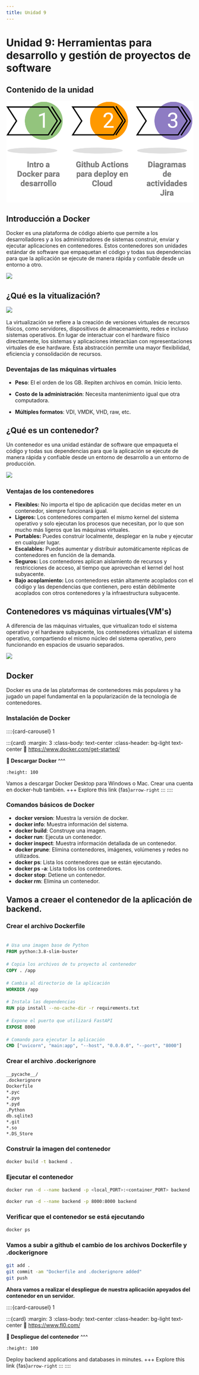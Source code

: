 ```yaml
---
title: Unidad 9
---
```

# Unidad 9: Herramientas para desarrollo y gestión de proyectos de software

## Contenido de la unidad

<img src="_static/images/contenidoU9.png"/>

## Introducción a Docker

Docker es una plataforma de código abierto que permite a los desarrolladores y a los administradores de sistemas construir, enviar y ejecutar aplicaciones en contenedores. Estos contenedores son unidades estándar de software que empaquetan el código y todas sus dependencias para que la aplicación se ejecute de manera rápida y confiable desde un entorno a otro.

<img src="https://1000logos.net/wp-content/uploads/2021/11/Docker-Logo-2013.png"/>

## ¿Qué es la vitualización?

<img src="https://novamedia.com.mx/web/wp-content/uploads/2016/01/novamedia-virtualizacion.jpg" />

La virtualización se refiere a la creación de versiones virtuales de recursos físicos, como servidores, dispositivos de almacenamiento, redes e incluso sistemas operativos. En lugar de interactuar con el hardware físico directamente, los sistemas y aplicaciones interactúan con representaciones virtuales de ese hardware. Esta abstracción permite una mayor flexibilidad, eficiencia y consolidación de recursos.

### Deventajas de las máquinas virtuales

* **Peso**: El el orden de los GB. Repiten archivos en común. Inicio lento.
* **Costo de la administración**: Necesita mantenimiento igual que otra computadora.

* **Múltiples formatos**: VDI, VMDK, VHD, raw, etc.

## ¿Qué es un contenedor?

Un contenedor es una unidad estándar de software que empaqueta el código y todas sus dependencias para que la aplicación se ejecute de manera rápida y confiable desde un entorno de desarrollo a un entorno de producción.

<img src="https://www.javiergarzas.com/wp-content/uploads/2015/07/docker1.png"/>

### Ventajas de los contenedores

* **Flexibles:** No importa el tipo de aplicación que decidas meter en un contenedor, siempre funcionará igual.
* **Ligeros:** Los contenedores comparten el mismo kernel del sistema operativo y solo ejecutan los procesos que necesitan, por lo que son mucho más ligeros que las máquinas virtuales.
* **Portables:** Puedes construir localmente, desplegar en la nube y ejecutar en cualquier lugar.
* **Escalables:** Puedes aumentar y distribuir automáticamente réplicas de contenedores en función de la demanda.
* **Seguros:** Los contenedores aplican aislamiento de recursos y restricciones de acceso, al tiempo que aprovechan el kernel del host subyacente.
* **Bajo acoplamiento:** Los contenedores están altamente acoplados con el código y las dependencias que contienen, pero están débilmente acoplados con otros contenedores y la infraestructura subyacente.


## Contenedores vs máquinas virtuales(VM's)

A diferencia de las máquinas virtuales, que virtualizan todo el sistema operativo y el hardware subyacente, los contenedores virtualizan el sistema operativo, compartiendo el mismo núcleo del sistema operativo, pero funcionando en espacios de usuario separados.


<img src="https://www.itdo.com/blog/content/images/2019/02/comparacion-container-docker_By_0WBFrV.jpg"/>

## Docker

Docker es una de las plataformas de contenedores más populares y ha jugado un papel fundamental en la popularización de la tecnología de contenedores.


### Instalación de Docker

::::{card-carousel} 1

:::{card}
:margin: 3
:class-body: text-center
:class-header: bg-light text-center
:link: https://www.docker.com/get-started/

**💬 Descargar Docker**
^^^
```{image} https://seeklogo.com/images/D/docker-logo-6D6F987702-seeklogo.com.png
:height: 100
```
Vamos a descargar Docker Desktop para Windows o Mac.
Crear una cuenta en docker-hub también.
+++
Explore this link {fas}`arrow-right`
:::
::::


### Comandos básicos de Docker

* **docker version**: Muestra la versión de docker.
* **docker info**: Muestra información del sistema.
* **docker build**: Construye una imagen.
* **docker run**: Ejecuta un contenedor.
* **docker inspect**: Muestra información detallada de un contenedor.
* **docker prune**: Elimina contenedores, imágenes, volúmenes y redes no utilizados.
* **docker ps**: Lista los contenedores que se están ejecutando.
* **docker ps -a**: Lista todos los contenedores.
* **docker stop**: Detiene un contenedor.
* **docker rm**: Elimina un contenedor.

## Vamos a creaer el contenedor de la aplicación de backend.

### Crear el archivo Dockerfile

```dockerfile

# Usa una imagen base de Python
FROM python:3.8-slim-buster

# Copia los archivos de tu proyecto al contenedor
COPY . /app

# Cambia al directorio de la aplicación
WORKDIR /app

# Instala las dependencias
RUN pip install --no-cache-dir -r requirements.txt

# Expone el puerto que utilizará FastAPI
EXPOSE 8000

# Comando para ejecutar la aplicación
CMD ["uvicorn", "main:app", "--host", "0.0.0.0", "--port", "8000"]

```


### Crear el archivo .dockerignore

```.dockerignore
__pycache__/
.dockerignore
Dockerfile
*.pyc
*.pyo
*.pyd
.Python
db.sqlite3
*.git
*.so
*.DS_Store
```

### Construir la imagen del contenedor

```bash
docker build -t backend .
```

### Ejecutar el contenedor

```bash
docker run -d --name backend -p <local_PORT>:<container_PORT> backend
```

```bash
docker run -d --name backend -p 8000:8000 backend
```

### Verificar que el contenedor se está ejecutando

```bash
docker ps
```

### Vamos a subir a github el cambio de los archivos Dockerfile y .dockerignore

```bash
git add .
git commit -am "Dockerfile and .dockerignore added"
git push
```

**Ahora vamos a realizar el despliegue de nuestra aplicación apoyados del contenedor en un servidor.**


::::{card-carousel} 1

:::{card}
:margin: 3
:class-body: text-center
:class-header: bg-light text-center
:link: https://www.fl0.com/

**💬 Despliegue del contenedor**
^^^
```{image} https://media.licdn.com/dms/image/C560BAQE6AjeKqKMmaQ/company-logo_200_200/0/1675403197765/fl0_logo?e=2147483647&v=beta&t=V2OmE9kvbKuB34qi9NsyezF3WxmOjy-yPUyICYrPugw
:height: 100
```
Deploy backend applications and databases in minutes.
+++
Explore this link {fas}`arrow-right`
:::
::::